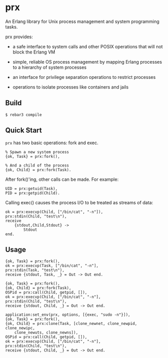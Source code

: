 prx
===

An Erlang library for Unix process management and system programming
tasks.

prx provides:

* a safe interface to system calls and other POSIX operations that will
  not block the Erlang VM

* simple, reliable OS process management by mapping Erlang processes to
  a hierarchy of system processes

* an interface for privilege separation operations to restrict processes

* operations to isolate processes like containers and jails

Build
-----

    $ rebar3 compile

Quick Start
-----------

`prx` has two basic operations: fork and exec.

    % Spawn a new system process
    {ok, Task} = prx:fork(),
    
    % And a child of the process
    {ok, Child} = prx:fork(Task).

After fork()'ing, other calls can be made. For example:

    UID = prx:getuid(Task),
    PID = prx:getpid(Child).

Calling exec() causes the process I/O to be treated as streams of data:

    ok = prx:execvp(Child, ["/bin/cat", "-n"]),
    prx:stdin(Child, "test\n"),
    receive
        {stdout,Child,Stdout} ->
            Stdout
    end.

Usage
-----

    {ok, Task} = prx:fork(),
    ok = prx:execvp(Task, ["/bin/cat", "-n"],
    prx:stdin(Task, "test\n"),
    receive {stdout, Task, _} = Out -> Out end.

    {ok, Task} = prx:fork(),
    {ok, Child} = prx:fork(Task),
    OSPid = prx:call(Child, getpid, []),
    ok = prx:execvp(Child, ["/bin/cat", "-n"],
    prx:stdin(Child, "test\n"),
    receive {stdout, Child, _} = Out -> Out end.

    application:set_env(prx, options, [{exec, "sudo -n"}]),
    {ok, Task} = prx:fork(),
    {ok, Child} = prx:clone(Task, [clone_newnet, clone_newpid, clone_newipc,
        clone_newuts, clone_newns]),
    OSPid = prx:call(Child, getpid, []),
    ok = prx:execvp(Child, ["/bin/cat", "-n"],
    prx:stdin(Child, "test\n"),
    receive {stdout, Child, _} = Out -> Out end.
